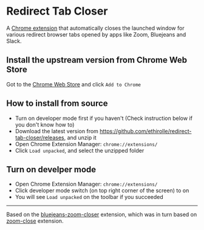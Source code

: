 # Redirect Tab Closer

A [Chrome extension](https://chrome.google.com/webstore/detail/bluejeanszoom-closer/jnpjcapbahjpooibdheccijcjalacdno) that automatically closes the launched window for various redirect browser tabs opened by apps like Zoom, Bluejeans and Slack.

## Install  the upstream version from Chrome Web Store

Got to the [Chrome Web Store](https://chrome.google.com/webstore/detail/bluejeanszoom-closer/jnpjcapbahjpooibdheccijcjalacdno) and click `Add to Chrome`

## How to install from source

* Turn on developer mode first if you haven't (Check instruction below if you don't know how to)
* Download the latest version from https://github.com/ethirolle/redirect-tab-closer/releases, and unzip it
* Open Chrome Extension Manager: `chrome://extensions/`
* Click `Load unpacked`, and select the unzipped folder

## Turn on develper mode

* Open Chrome Extension Manager: `chrome://extensions/`
* Click developer mode switch (on top right corner of the screen) to on
* You will see `Load unpacked` on the toolbar if you succeeded

---

Based on the [bluejeans-zoom-closer](https://github.com/edgar/bluejeans-zoom-closer) extension, which was in turn based on [zoom-close](https://github.com/seanstar12/zoom-close) extension.

